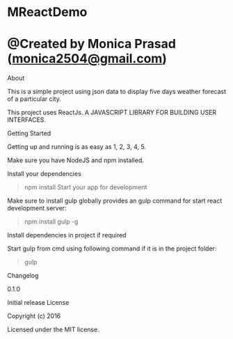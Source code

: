 MReactDemo
===============================================
@Created by Monica Prasad (monica2504@gmail.com)
===============================================

About

This is a simple project using json data to display five days weather forecast of a particular city.

This project uses ReactJs. A JAVASCRIPT LIBRARY FOR BUILDING USER INTERFACES.


Getting Started

Getting up and running is as easy as 1, 2, 3, 4, 5.

Make sure you have NodeJS and npm installed.

Install your dependencies

>npm install
Start your app for development
 
Make sure to install gulp globally provides an gulp command for start react development server:
>npm install gulp -g

Install dependencies in project if required

Start gulp from cmd using following command if it is in the project folder:
>gulp

Changelog

0.1.0

Initial release
License

Copyright (c) 2016

Licensed under the MIT license.